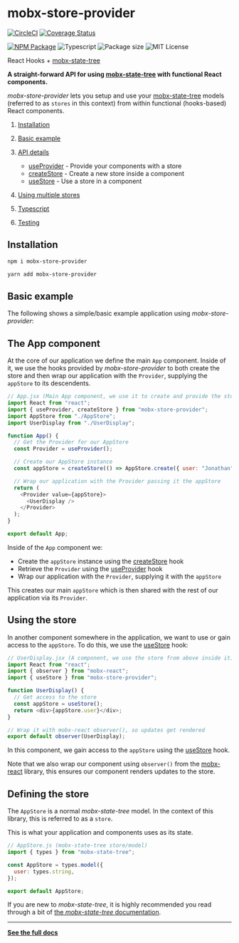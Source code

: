 # mobx-store-provider

[![CircleCI](https://circleci.com/gh/jonbnewman/mobx-store-provider.svg?style=svg)](https://circleci.com/gh/jonbnewman/mobx-store-provider)
[![Coverage Status](https://coveralls.io/repos/github/jonbnewman/mobx-store-provider/badge.svg?branch=master&r=4)](https://coveralls.io/github/jonbnewman/mobx-store-provider?branch=master)

[![NPM Package](https://img.shields.io/npm/v/mobx-store-provider.svg?logo=npm&r=1)](https://www.npmjs.com/package/mobx-store-provider)
![Typescript](https://img.shields.io/npm/types/mobx-store-provider.svg?logo=typescript)
![Package size](https://img.shields.io/bundlephobia/minzip/mobx-store-provider)
![MIT License](https://img.shields.io/npm/l/mobx-store-provider.svg)

React Hooks + [mobx-state-tree](http://mobx-state-tree.js.org/)

**A straight-forward API for using [mobx-state-tree](http://mobx-state-tree.js.org/) with functional React components.**

_mobx-store-provider_ lets you setup and use your [mobx-state-tree](http://mobx-state-tree.js.org/) models (referred to as `stores` in this context) from within functional (hooks-based) React components.

1. [Installation](http://mobx-store-provider.overfoc.us/installation)

1. [Basic example](http://mobx-store-provider.overfoc.us/basic-example)

1. [API details](http://mobx-store-provider.overfoc.us/api-details-and-examples)

   - [useProvider](http://mobx-store-provider.overfoc.us/api/useProvider) - Provide your components with a store
   - [createStore](http://mobx-store-provider.overfoc.us/api/createStore) - Create a new store inside a component
   - [useStore](http://mobx-store-provider.overfoc.us/api/useStore) - Use a store in a component

1. [Using multiple stores](http://mobx-store-provider.overfoc.us/using-multiple-stores)
1. [Typescript](http://mobx-store-provider.overfoc.us/typescript)
1. [Testing](http://mobx-store-provider.overfoc.us/testing)

## Installation

```bash
npm i mobx-store-provider
```

```bash
yarn add mobx-store-provider
```

## Basic example

The following shows a simple/basic example application using _mobx-store-provider_:

## The App component

At the core of our application we define the main `App` component. Inside of it, we use the hooks provided by _mobx-store-provider_ to both create the store and then wrap our application with the `Provider`, supplying the `appStore` to its descendents.

```javascript
// App.jsx (Main App component, we use it to create and provide the store)
import React from "react";
import { useProvider, createStore } from "mobx-store-provider";
import AppStore from "./AppStore";
import UserDisplay from "./UserDisplay";

function App() {
  // Get the Provider for our AppStore
  const Provider = useProvider();

  // Create our AppStore instance
  const appStore = createStore(() => AppStore.create({ user: "Jonathan" }));

  // Wrap our application with the Provider passing it the appStore
  return (
    <Provider value={appStore}>
      <UserDisplay />
    </Provider>
  );
}

export default App;
```

Inside of the `App` component we:

- Create the `appStore` instance using the [createStore](/api/createStore) hook
- Retrieve the `Provider` using the [useProvider](/api/useProvider) hook
- Wrap our application with the `Provider`, supplying it with the `appStore`

This creates our main `appStore` which is then shared with the rest of our application via its `Provider`.

## Using the store

In another component somewhere in the application, we want to use or gain access to the `appStore`. To do this, we use the [useStore](/api/useStore) hook:

```javascript
// UserDisplay.jsx (A component, we use the store from above inside it)
import React from "react";
import { observer } from "mobx-react";
import { useStore } from "mobx-store-provider";

function UserDisplay() {
  // Get access to the store
  const appStore = useStore();
  return <div>{appStore.user}</div>;
}

// Wrap it with mobx-react observer(), so updates get rendered
export default observer(UserDisplay);
```

In this component, we gain access to the `appStore` using the [useStore](/api/useStore) hook.

Note that we also wrap our component using `observer()` from the [mobx-react](https://github.com/mobxjs/mobx-react#mobx-react) library, this ensures our component renders updates to the store.

## Defining the store

The `AppStore` is a normal _mobx-state-tree_ model. In the context of this library, this is referred to as a `store`.

This is what your application and components uses as its state.

```javascript
// AppStore.js (mobx-state-tree store/model)
import { types } from "mobx-state-tree";

const AppStore = types.model({
  user: types.string,
});

export default AppStore;
```

If you are new to _mobx-state-tree_, it is highly recommended you read through a bit of [the _mobx-state-tree_ documentation](https://mobx-state-tree.js.org).

---

**[See the full docs](http://mobx-store-provider.overfoc.us)**
